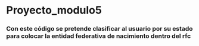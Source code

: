 # Proyecto_modulo5
### Con este código se pretende clasificar al usuario por su estado para colocar la entidad federativa de nacimiento dentro del rfc
